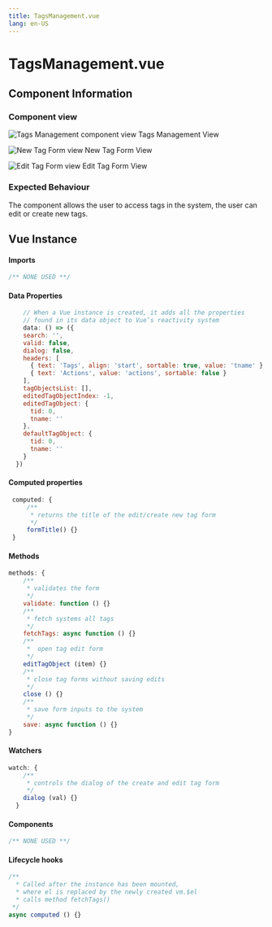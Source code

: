 ```yaml
---
title: TagsManagement.vue
lang: en-US
---
```

# TagsManagement.vue
## Component Information
### Component view
![Tags Management component view](/docs/dashboard/TagsManagement.PNG)
Tags Management View

![New Tag Form view](/docs/dashboard/newTagForm.PNG)
New Tag Form View

![Edit Tag Form view](/docs/dashboard/EditTagForm.PNG)
Edit Tag Form View

### Expected Behaviour
The component allows the user to access tags in the system, the user can edit or create new tags. 


## Vue Instance
#### Imports
``` js
/** NONE USED **/
```
#### Data Properties
``` js
    // When a Vue instance is created, it adds all the properties  
    // found in its data object to Vue’s reactivity system
    data: () => ({
    search: '',
    valid: false,
    dialog: false,
    headers: [
      { text: 'Tags', align: 'start', sortable: true, value: 'tname' },
      { text: 'Actions', value: 'actions', sortable: false }
    ],
    tagObjectsList: [],
    editedTagObjectIndex: -1,
    editedTagObject: {
      tid: 0,
      tname: ''
    },
    defaultTagObject: {
      tid: 0,
      tname: ''
    }
  })
```
#### Computed properties 
``` js
 computed: {
     /**
      * returns the title of the edit/create new tag form
      */
     formTitle() {}
 }
```

#### Methods
``` js
methods: {
    /**
     * validates the form 
     */
    validate: function () {}
    /**
     * fetch systems all tags
     */
    fetchTags: async function () {}
    /**
     *  open tag edit form
     */
    editTagObject (item) {}
    /**
     * close tag forms without saving edits
     */
    close () {}
    /**
     * save form inputs to the system
     */
    save: async function () {}
}

```
#### Watchers
``` js
watch: {
    /**
     * controls the dialog of the create and edit tag form
     */
    dialog (val) {}
  }
```
#### Components
``` js
/** NONE USED **/
```
#### Lifecycle hooks
``` js
/**
  * Called after the instance has been mounted, 
  * where el is replaced by the newly created vm.$el
  * calls method fetchTags()
 */
async computed () {}
```
